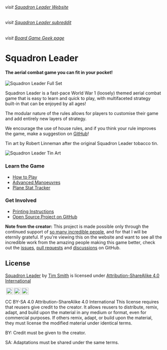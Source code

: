 ###### visit [Squadron Leader Website](https://squadronleader.wollivan.dev)

###### visit [Squadron Leader subreddit](https://www.reddit.com/r/SquadronLeader/)

###### visit [Board Game Geek page](https://boardgamegeek.com/boardgame/362713/squadron-leader)

# Squadron Leader

#### The aerial combat game you can fit in your pocket!

![Squadron Leader Full Set](https://github.com/Wollivan/SquadronLeader/assets/91621088/95237992-1433-4952-95dd-022060729741)

Squadron Leader is a fast-pace World War 1 (loosely) themed aerial combat game that is easy to learn and quick to play, with multifaceted strategy built-in that can be enjoyed by all ages!

The modular nature of the rules allows for players to customise their game and add entirely new layers of strategy.

We encourage the use of house rules, and if you think your rule improves the game, make a suggestion on <a href="https://github.com/Wollivan/SquadronLeader" target="_blank">GitHub</a>!

Tin art by Robert Linneman after the original Squadron Leader tobacco tin.

![Squadron Leader Tin Art](https://user-images.githubusercontent.com/91621088/168493767-c1d63822-c580-4a32-9528-802238ef4220.png)

### Learn the Game

- [How to Play](https://squadronleader.wollivan.dev/rules)
- [Advanced Manoeuvres](https://squadronleader.wollivan.dev/rules/advanced-manoeuvres)
- <a href="https://planes.wollivan.dev/" target="_blank">Plane Stat Tracker</a>

### Get Involved

- [Printing Instructions](https://squadronleader.wollivan.dev/make-a-copy)
- [Open Source Project on GitHub](https://github.com/Wollivan/SquadronLeader)

**Note from the creator:**
This project is made possible only through the continued support of <a href="https://squadronleader.wollivan.dev/thanks" target="_blank">so many incredible people</a>, and for that I will be eternily grateful.
If you're viewing this on the website and want to see all the incredible work from the amazing people making this game better, check out the <a href="https://github.com/Wollivan/SquadronLeader/issues?q=is%3Aissue" target="_blank">issues</a>, <a href="https://github.com/Wollivan/SquadronLeader/pulls?q=is%3Apr" target="_blank">pull requests</a> and <a href="https://github.com/Wollivan/SquadronLeader/discussions" target="_blank">discussions</a> on GitHub.

## License

[Squadron Leader](https://github.com/Wollivan/SquadronLeader) by [Tim Smith](https://github.com/Wollivan) is licensed under [Attribution-ShareAlike 4.0 International](http://creativecommons.org/licenses/by-sa/4.0/?ref=chooser-v1)

<img class="license-image" style="height:22px!important;margin-left:3px;vertical-align:text-bottom;" src="https://mirrors.creativecommons.org/presskit/icons/cc.svg?ref=chooser-v1"><img class="license-image" style="height:22px!important;margin-left:3px;vertical-align:text-bottom;" src="https://mirrors.creativecommons.org/presskit/icons/by.svg?ref=chooser-v1"><img class="license-image" style="height:22px!important;margin-left:3px;vertical-align:text-bottom;" src="https://mirrors.creativecommons.org/presskit/icons/sa.svg?ref=chooser-v1">

CC BY-SA 4.0
Attribution-ShareAlike 4.0 International
This license requires that reusers give credit to the creator. It allows reusers to distribute, remix, adapt, and build upon the material in any medium or format, even for commercial purposes. If others remix, adapt, or build upon the material, they must license the modified material under identical terms.

BY: Credit must be given to the creator.

SA: Adaptations must be shared under the same terms.
